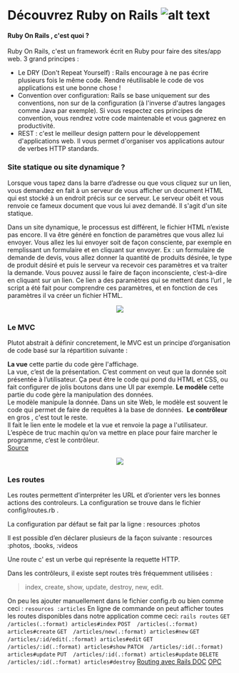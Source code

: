 # Découvrez Ruby on Rails ![alt text][logo]

#### Ruby On Rails , c'est quoi ? 
Ruby On Rails, c'est un framework écrit en Ruby pour faire des sites/app web. 
3 grand principes : 
- Le DRY (Don't Repeat Yourself) : 
Rails encourage à ne pas écrire plusieurs fois le même code. Rendre réutilisable le code de vos applications est une bonne chose !
- Convention over configuration: 
Rails se base uniquement sur des conventions, non sur de la configuration (à l'inverse d'autres langages comme Java par exemple). Si vous respectez ces principes de convention, vous rendrez votre code maintenable et vous gagnerez en productivité.
- REST : 
c'est le meilleur design pattern pour le développement d'applications web. Il vous permet d'organiser vos applications autour de verbes HTTP standards.


### Site statique ou site dynamique ?

Lorsque vous tapez dans la barre d’adresse ou que vous cliquez sur un lien, vous demandez en fait à un serveur de vous afficher un document HTML qui est stocké à un endroit précis sur ce serveur. Le serveur obéit et vous renvoie ce fameux document que vous lui avez demandé. Il s'agit d'un site statique.
<div> 
<p>
Dans un site dynamique, le processus est différent, le fichier HTML n’existe pas encore. Il va être généré en fonction de paramètres que vous allez lui envoyer.
Vous allez les lui envoyer soit de façon consciente, par exemple en remplissant un formulaire et en cliquant sur envoyer.  
Ex :  un formulaire de demande de devis, vous allez donner la quantité de produits désirée, le type de produit désiré et puis le serveur va recevoir ces paramètres et va traiter la demande.
Vous pouvez aussi le faire de façon inconsciente, c’est-à-dire en cliquant sur un lien. Ce lien a des paramètres qui se mettent dans l’url , le script a été fait pour comprendre ces paramètres,  et en fonction de ces paramètres il va créer un fichier HTML.

</p>
</div>
<p align="center">
    <img src=" https://www.pluralsight.com/content/pluralsight/en/blog/creative-professional/sta/static-dynamic-websites-theres-difference/_jcr_content/main/hero_blog_block/image-res.img.jpg/1446605940972.jpg">
</p>


### Le MVC

<p> Plutot abstrait à définir concretement, le MVC est un principe d’organisation de code basé sur la répartition suivante : <p>
    
**La vue** cette partie du code gère l'affichage.  
La vue, c’est de la présentation. C’est comment on veut que la donnée soit présentée à l’utilisateur. Ça peut être le code qui pond du HTML et CSS, ou fait configurer de jolis boutons dans une UI par exemple.
**Le modèle** cette partie du code gère la manipulation des données.  
Le modèle manipule la donnée. Dans un site Web, le modèle est souvent le code qui permet de faire de requêtes à la base de données. 
**Le contrôleur** en gros , c'est tout le reste.   
Il fait le lien ente le modele et la vue et renvoie la page a l'utilisateur. L’espèce de truc machin qu’on va mettre en place pour faire marcher le programme, c’est le contrôleur.  
<a href="https://www.supinfo.com/articles/single/1625-mvc-presentation-patron-conception" target="_blank">Source</a>
<p>

<p align="center">
<img src= http://csharpcorner.mindcrackerinc.netdna-cdn.com/article/generate-a-controller-and-view-in-ruby-on-rails/Images/image001.jpg> 
</p>



### Les routes 

Les routes permettent d’interpréter les URL et d’orienter vers les bonnes actions des controleurs. La configuration se trouve dans le fichier config/routes.rb .

La configuration par défaut se fait par la ligne :
resources :photos

Il est possible d’en déclarer plusieurs de la façon suivante :
resources :photos, :books, :videos

Une route c' est un verbe qui représente la requette HTTP.

Dans les contrôleurs, il existe sept routes très fréquemment utilisées :
>index, create, show, update, destroy, new, edit.

On peu les ajouter manuellement dans le fichier config.rb ou  bien comme ceci : `resources :articles`
En ligne de commande on peut afficher toutes les routes disponibles dans notre application comme ceci:
`rails routes`
`GET  /articles(.:format) articles#index`
`POST  /articles(.:format) articles#create`
`GET  /articles/new(.:format) articles#new`
`GET  /articles/:id/edit(.:format) articles#edit`
`GET  /articles/:id(.:format) articles#show`
`PATCH  /articles/:id(.:format) articles#update`
`PUT  /articles/:id(.:format) articles#update`
`DELETE /articles/:id(.:format) articles#destroy`
<a href="http://guides.rubyonrails.org/routing.html">Routing avec Rails DOC</a>
<a href="https://openclassrooms.com/courses/continuez-avec-ruby-on-rails/simplifiez-la-configuration-de-vos-routes">OPC</a>


[logo]: https://upload.wikimedia.org/wikipedia/commons/thumb/6/62/Ruby_On_Rails_Logo.svg/200px-Ruby_On_Rails_Logo.svg.png "Ruby On Rails"
